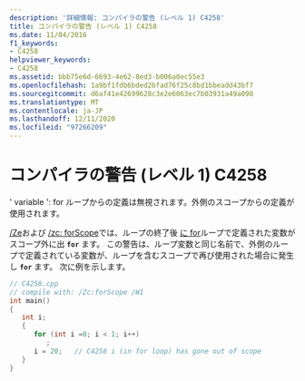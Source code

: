 ```yaml
---
description: '詳細情報: コンパイラの警告 (レベル 1) C4258'
title: コンパイラの警告 (レベル 1) C4258
ms.date: 11/04/2016
f1_keywords:
- C4258
helpviewer_keywords:
- C4258
ms.assetid: bbb75e6d-6693-4e62-8ed3-b006a0ec55e3
ms.openlocfilehash: 1a9bf1fdb6bded2bfad76f25c8bd1bbeadd43bf7
ms.sourcegitcommit: d6af41e42699628c3e2e6063ec7b03931a49a098
ms.translationtype: MT
ms.contentlocale: ja-JP
ms.lasthandoff: 12/11/2020
ms.locfileid: "97266209"
---
```

# <a name="compiler-warning-level-1-c4258"></a>コンパイラの警告 (レベル 1) C4258

' variable ': for ループからの定義は無視されます。外側のスコープからの定義が使用されます。

[/Ze](../../build/reference/za-ze-disable-language-extensions.md)および [/zc: forScope](../../build/reference/zc-forscope-force-conformance-in-for-loop-scope.md)では、ループの終了後 [に for](../../cpp/for-statement-cpp.md)ループで定義された変数がスコープ外に出 **`for`** ます。 この警告は、ループ変数と同じ名前で、外側のループで定義されている変数が、ループを含むスコープで再び使用された場合に発生し **`for`** ます。 次に例を示します。

```cpp
// C4258.cpp
// compile with: /Zc:forScope /W1
int main()
{
   int i;
   {
      for (int i =0; i < 1; i++)
         ;
      i = 20;   // C4258 i (in for loop) has gone out of scope
   }
}
```
